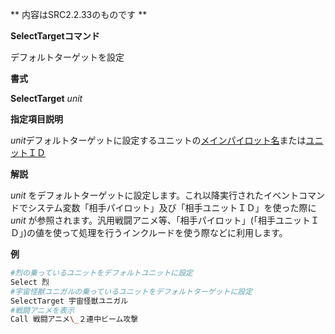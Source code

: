 ** 内容はSRC2.2.33のものです **

**SelectTargetコマンド**

デフォルトターゲットを設定

**書式**

**SelectTarget** *unit*

**指定項目説明**

*unit*デフォルトターゲットに設定するユニットの[メインパイロット名](メインパイロット名.md)または[ユニットＩＤ](ユニットＩＤ.md)

**解説**

*unit* をデフォルトターゲットに設定します。これ以降実行されたイベントコマンドでシステム変数「相手パイロット」及び「相手ユニットＩＤ」を使った際に*unit* が参照されます。汎用戦闘アニメ等、「相手パイロット」(「相手ユニットＩＤ」)の値を使って処理を行うインクルードを使う際などに利用します。

**例**
```sh
#烈の乗っているユニットをデフォルトユニットに設定
Select 烈
#宇宙怪獣ユニガルの乗っているユニットをデフォルトターゲットに設定
SelectTarget 宇宙怪獣ユニガル
#戦闘アニメを表示
Call 戦闘アニメ\_２連中ビーム攻撃
```

